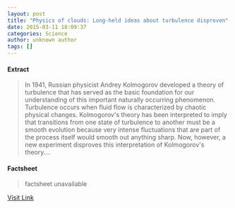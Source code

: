 ```yaml
---
layout: post
title: "Physics of clouds: Long-held ideas about turbulence disproven"
date: 2015-03-11 18:09:37
categories: Science
author: unknown author
tags: []
---
```



#### Extract
>In 1941, Russian physicist Andrey Kolmogorov developed a theory of turbulence that has served as the basic foundation for our understanding of this important naturally occurring phenomenon. Turbulence occurs when fluid flow is characterized by chaotic physical changes. Kolmogorov's theory has been interpreted to imply that transitions from one state of turbulence to another must be a smooth evolution because very intense fluctuations that are part of the process itself would smooth out anything sharp. Now, however, a new experiment disproves this interpretation of Kolmogorov's theory....

#### Factsheet
>factsheet unavailable

[Visit Link](http://feeds.sciencedaily.com/~r/sciencedaily/~3/eaMUezzC4oE/150311140937.htm)



